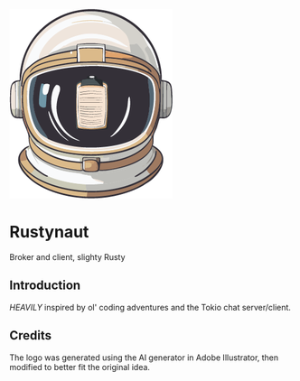 ![rustynaut logo](logo.png)

# Rustynaut

Broker and client, slighty Rusty

## Introduction ## 

*HEAVILY* inspired by ol' coding adventures and the Tokio chat server/client.

## Credits ##

The logo was generated using the AI generator in Adobe Illustrator, then modified to better fit the original idea.